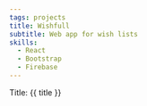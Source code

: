 ```yaml
---
tags: projects
title: Wishfull
subtitle: Web app for wish lists
skills:
  - React
  - Bootstrap
  - Firebase
---
```


Title: {{ title }}
